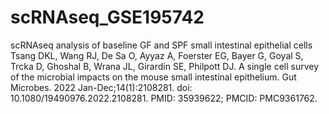 # scRNAseq_GSE195742
scRNAseq analysis of baseline GF and SPF small intestinal epithelial cells
Tsang DKL, Wang RJ, De Sa O, Ayyaz A, Foerster EG, Bayer G, Goyal S, Trcka D, Ghoshal B, Wrana JL, Girardin SE, Philpott DJ. A single cell survey of the microbial impacts on the mouse small intestinal epithelium. Gut Microbes. 2022 Jan-Dec;14(1):2108281. doi: 10.1080/19490976.2022.2108281. PMID: 35939622; PMCID: PMC9361762.
